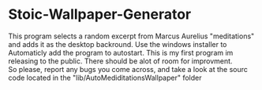 # Stoic-Wallpaper-Generator

This program selects a random excerpt from Marcus Aurelius "meditations" and adds it as the desktop backround. 
Use the windows installer to Automaticly add the program to autostart. 
This is my first program im releasing to the public. There should be alot of room for improvment.  
So please, report any bugs you come across, and take a look at the sourc code located in the "lib/AutoMediditationsWallpaper" folder

